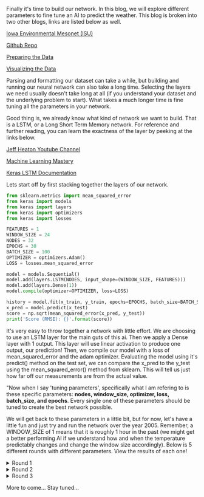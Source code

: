 Finally it's time to build our network. In this blog, we will explore different 
parameters to fine tune an AI to predict the weather. This blog is broken into 
two other blogs, links are listed below as well.

[Iowa Environmental Mesonet (ISU)](https://mesonet.agron.iastate.edu/request/download.phtml)

[Github Repo](https://github.com/jackmead515/python_ai/tree/master/temperature-in-iowa)

[Preparing the Data](http://www.speblog.org/blog/parsing-formatting-weather-data-numpy-pandas-sklearn)

[Visualizing the Data](http://www.speblog.org/blog/visualizing-weather-data-numpy-pandas-sklearn-matplotlib)

Parsing and formatting our dataset can take a while, but building and running our 
neural network can also take a long time. Selecting the layers we need usually doesn't 
take long at all (if you understand your dataset and the underlying problem to start). 
What takes a much longer time is fine tuning all the parameters in your network.

Good thing is, we already know what kind of network we want to build. That is a LSTM, 
or a Long Short Term Memory network. For reference and further reading, you can learn 
the exactness of the layer by peeking at the links below.

[Jeff Heaton Youtube Channel](https://www.youtube.com/watch?v=wY0dyFgNCgY&t=144s)

[Machine Learning Mastery](https://machinelearningmastery.com/time-series-prediction-lstm-recurrent-neural-networks-python-keras/)

[Keras LSTM Documentation](https://keras.io/layers/recurrent/#lstm)

Lets start off by first stacking together the layers of our network.

```python
from sklearn.metrics import mean_squared_error
from keras import models
from keras import layers
from keras import optimizers
from keras import losses

FEATURES = 1
WINDOW_SIZE = 24
NODES = 32
EPOCHS = 30
BATCH_SIZE = 100
OPTIMIZER = optimizers.Adam()
LOSS = losses.mean_squared_error

model = models.Sequential()
model.add(layers.LSTM(NODES, input_shape=(WINDOW_SIZE, FEATURES)))
model.add(layers.Dense(1))
model.compile(optimizer=OPTIMIZER, loss=LOSS)

history = model.fit(x_train, y_train, epochs=EPOCHS, batch_size=BATCH_SIZE)
x_pred = model.predict(x_test)
score = np.sqrt(mean_squared_error(x_pred, y_test))
print('Score (RMSE): {}'.format(score))
```

It's very easy to throw together a network with little effort. We are choosing to use an LSTM layer for the main guts of this ai. Then we apply a Dense layer with 1 output. This layer will use linear activation to produce one output, our prediction! Then, we compile our model with a loss of mean_squared_error and the adam optimizer. Evaluating the model using it's predict() method on the test set, we can compare the x_pred to the y_test using the mean_squared_error() method from sklearn. This will tell us just how far off our measurements are from the actual value.

"Now when I say 'tuning parameters', specifically what I am refering to is these specific parameters: <b>nodes, window_size, optimizer, loss, batch_size, and epochs</b>. Every single one of these parameters should be tuned to create the best network possible.

We will get back to these parameters in a little bit, but for now, let's have a little fun and just try and run the network over the year 2005. Remember, a WINDOW_SIZE of 1 means that it is roughly 1 hour in the past (we might get a better performing AI if we understand how and when the temperature predictably changes and change the window size accordingly). Below is 5 different rounds with different parameters. View the results of each one!


<details close>
<summary>Round 1</summary>
<br>

```bash
FEATURES = 1
WINDOW_SIZE = 1
NODES = 8
EPOCHS = 100
BATCH_SIZE = 500
OPTIMIZER = optimizers.Adam()
LOSS = losses.mean_squared_error

Epoch 1/100
8612/8612 [==============================] - 0s 39us/step - loss: 0.1648
Epoch 2/100
8612/8612 [==============================] - 0s 4us/step - loss: 0.1454
Epoch 3/100
8612/8612 [==============================] - 0s 4us/step - loss: 0.1294
Epoch 4/100
8612/8612 [==============================] - 0s 4us/step - loss: 0.1165
Epoch 5/100
8612/8612 [==============================] - 0s 4us/step - loss: 0.1057
...
Epoch 95/100
8612/8612 [==============================] - 0s 4us/step - loss: 0.0022
Epoch 96/100
8612/8612 [==============================] - 0s 4us/step - loss: 0.0022
Epoch 97/100
8612/8612 [==============================] - 0s 4us/step - loss: 0.0022
Epoch 98/100
8612/8612 [==============================] - 0s 4us/step - loss: 0.0022
Epoch 99/100
8612/8612 [==============================] - 0s 4us/step - loss: 0.0022
Epoch 100/100
8612/8612 [==============================] - 0s 4us/step - loss: 0.0022

Training Time: 4.261866092681885 secs
Testing Score (RMSE): 1.4618483781814575
```

</details>

<details close>
<summary>Round 2</summary>
<br>

```bash
FEATURES = 1
WINDOW_SIZE = 12
NODES = 8
EPOCHS = 100
BATCH_SIZE = 500
OPTIMIZER = optimizers.Adam()
LOSS = losses.mean_squared_error

Epoch 1/100
8601/8601 [==============================] - 1s 61us/step - loss: 0.2035
Epoch 2/100
8601/8601 [==============================] - 0s 16us/step - loss: 0.1393
Epoch 3/100
8601/8601 [==============================] - 0s 17us/step - loss: 0.0946
Epoch 4/100
8601/8601 [==============================] - 0s 22us/step - loss: 0.0644
Epoch 5/100
8601/8601 [==============================] - 0s 17us/step - loss: 0.0443
...
Epoch 95/100
8601/8601 [==============================] - 0s 15us/step - loss: 0.0017
Epoch 96/100
8601/8601 [==============================] - 0s 15us/step - loss: 0.0017
Epoch 97/100
8601/8601 [==============================] - 0s 15us/step - loss: 0.0017
Epoch 98/100
8601/8601 [==============================] - 0s 15us/step - loss: 0.0017
Epoch 99/100
8601/8601 [==============================] - 0s 15us/step - loss: 0.0017
Epoch 100/100
8601/8601 [==============================] - 0s 15us/step - loss: 0.0017
Training Time: 14.28614592552185 secs
Testing Score (RMSE): 1.3082751035690308
```

</details>

<details close>
<summary>Round 3</summary>
<br>

```bash
FEATURES = 1
WINDOW_SIZE = 24
NODES = 16
EPOCHS = 100
BATCH_SIZE = 500
OPTIMIZER = optimizers.Adam()
LOSS = losses.mean_squared_error

Epoch 1/100
8589/8589 [==============================] - 1s 75us/step - loss: 0.1581
Epoch 2/100
8589/8589 [==============================] - 0s 39us/step - loss: 0.0730
Epoch 3/100
8589/8589 [==============================] - 0s 42us/step - loss: 0.0409
Epoch 4/100
8589/8589 [==============================] - 0s 40us/step - loss: 0.0251
Epoch 5/100
8589/8589 [==============================] - 0s 40us/step - loss: 0.0197
...
Epoch 95/100
8589/8589 [==============================] - 0s 40us/step - loss: 0.0015
Epoch 96/100
8589/8589 [==============================] - 0s 40us/step - loss: 0.0014
Epoch 97/100
8589/8589 [==============================] - 0s 42us/step - loss: 0.0014
Epoch 98/100
8589/8589 [==============================] - 0s 41us/step - loss: 0.0014
Epoch 99/100
8589/8589 [==============================] - 0s 40us/step - loss: 0.0014
Epoch 100/100
8589/8589 [==============================] - 0s 41us/step - loss: 0.0014
Training Time: 35.53422498703003 secs
Testing Score (RMSE): 1.2732785940170288
```

</details>

More to come... Stay tuned...